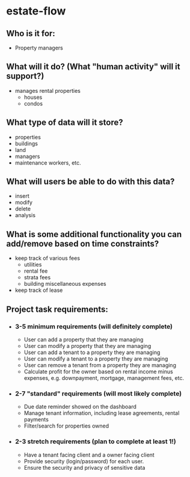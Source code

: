 # estate-flow

## Who is it for: 
- Property managers

## What will it do? (What "human activity" will it support?)
- manages rental properties
  - houses
  - condos

## What type of data will it store?
- properties
- buildings
- land
- managers
- maintenance workers, etc.

## What will users be able to do with this data?
- insert
- modify
- delete
- analysis

## What is some additional functionality you can add/remove based on time constraints? 
- keep track of various fees
  - utilities
  - rental fee
  - strata fees
  - building miscellaneous expenses
- keep track of lease 

## Project task requirements:
- ### 3-5 minimum requirements (will definitely complete)
  - User can add a property that they are managing
  - User can modify a property that they are managing
  - User can add a tenant to a property they are managing
  - User can modify a tenant to a property they are managing
  - User can remove a tenant from a property they are managing
  - Calculate profit for the owner based on rental income minus expenses, e.g. downpayment, mortgage, management fees, etc.
- ### 2-7 "standard" requirements (will most likely complete)
  - Due date reminder showed on the dashboard
  - Manage tenant information, including lease agreements, rental payments
  - Filter/search for properties owned
- ### 2-3 stretch requirements (plan to complete at least 1!)
  - Have a tenant facing client and a owner facing client
  - Provide security (login/password) for each user.
  - Ensure the security and privacy of sensitive data
